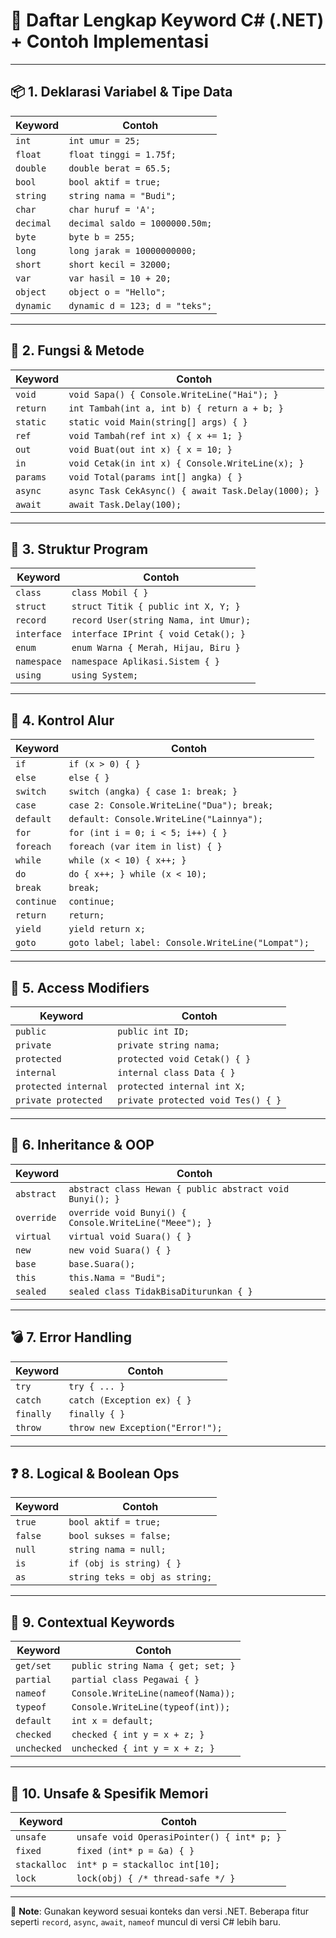 
# 🔑 Daftar Lengkap Keyword C# (.NET) + Contoh Implementasi

---

## 📦 1. Deklarasi Variabel & Tipe Data

| Keyword | Contoh |
|---------|--------|
| `int` | `int umur = 25;` |
| `float` | `float tinggi = 1.75f;` |
| `double` | `double berat = 65.5;` |
| `bool` | `bool aktif = true;` |
| `string` | `string nama = "Budi";` |
| `char` | `char huruf = 'A';` |
| `decimal` | `decimal saldo = 1000000.50m;` |
| `byte` | `byte b = 255;` |
| `long` | `long jarak = 10000000000;` |
| `short` | `short kecil = 32000;` |
| `var` | `var hasil = 10 + 20;` |
| `object` | `object o = "Hello";` |
| `dynamic` | `dynamic d = 123; d = "teks";` |

---

## 🔧 2. Fungsi & Metode

| Keyword | Contoh |
|---------|--------|
| `void` | `void Sapa() { Console.WriteLine("Hai"); }` |
| `return` | `int Tambah(int a, int b) { return a + b; }` |
| `static` | `static void Main(string[] args) { }` |
| `ref` | `void Tambah(ref int x) { x += 1; }` |
| `out` | `void Buat(out int x) { x = 10; }` |
| `in` | `void Cetak(in int x) { Console.WriteLine(x); }` |
| `params` | `void Total(params int[] angka) { }` |
| `async` | `async Task CekAsync() { await Task.Delay(1000); }` |
| `await` | `await Task.Delay(100);` |

---

## 🧱 3. Struktur Program

| Keyword | Contoh |
|---------|--------|
| `class` | `class Mobil { }` |
| `struct` | `struct Titik { public int X, Y; }` |
| `record` | `record User(string Nama, int Umur);` |
| `interface` | `interface IPrint { void Cetak(); }` |
| `enum` | `enum Warna { Merah, Hijau, Biru }` |
| `namespace` | `namespace Aplikasi.Sistem { }` |
| `using` | `using System;` |

---

## 🔁 4. Kontrol Alur

| Keyword | Contoh |
|---------|--------|
| `if` | `if (x > 0) { }` |
| `else` | `else { }` |
| `switch` | `switch (angka) { case 1: break; }` |
| `case` | `case 2: Console.WriteLine("Dua"); break;` |
| `default` | `default: Console.WriteLine("Lainnya");` |
| `for` | `for (int i = 0; i < 5; i++) { }` |
| `foreach` | `foreach (var item in list) { }` |
| `while` | `while (x < 10) { x++; }` |
| `do` | `do { x++; } while (x < 10);` |
| `break` | `break;` |
| `continue` | `continue;` |
| `return` | `return;` |
| `yield` | `yield return x;` |
| `goto` | `goto label; label: Console.WriteLine("Lompat");` |

---

## 🔐 5. Access Modifiers

| Keyword | Contoh |
|---------|--------|
| `public` | `public int ID;` |
| `private` | `private string nama;` |
| `protected` | `protected void Cetak() { }` |
| `internal` | `internal class Data { }` |
| `protected internal` | `protected internal int X;` |
| `private protected` | `private protected void Tes() { }` |

---

## 🧬 6. Inheritance & OOP

| Keyword | Contoh |
|---------|--------|
| `abstract` | `abstract class Hewan { public abstract void Bunyi(); }` |
| `override` | `override void Bunyi() { Console.WriteLine("Meee"); }` |
| `virtual` | `virtual void Suara() { }` |
| `new` | `new void Suara() { }` |
| `base` | `base.Suara();` |
| `this` | `this.Nama = "Budi";` |
| `sealed` | `sealed class TidakBisaDiturunkan { }` |

---

## 💣 7. Error Handling

| Keyword | Contoh |
|---------|--------|
| `try` | `try { ... }` |
| `catch` | `catch (Exception ex) { }` |
| `finally` | `finally { }` |
| `throw` | `throw new Exception("Error!");` |

---

## ❓ 8. Logical & Boolean Ops

| Keyword | Contoh |
|---------|--------|
| `true` | `bool aktif = true;` |
| `false` | `bool sukses = false;` |
| `null` | `string nama = null;` |
| `is` | `if (obj is string) { }` |
| `as` | `string teks = obj as string;` |

---

## 🧠 9. Contextual Keywords

| Keyword | Contoh |
|---------|--------|
| `get/set` | `public string Nama { get; set; }` |
| `partial` | `partial class Pegawai { }` |
| `nameof` | `Console.WriteLine(nameof(Nama));` |
| `typeof` | `Console.WriteLine(typeof(int));` |
| `default` | `int x = default;` |
| `checked` | `checked { int y = x + z; }` |
| `unchecked` | `unchecked { int y = x + z; }` |

---

## 🔐 10. Unsafe & Spesifik Memori

| Keyword | Contoh |
|---------|--------|
| `unsafe` | `unsafe void OperasiPointer() { int* p; }` |
| `fixed` | `fixed (int* p = &a) { }` |
| `stackalloc` | `int* p = stackalloc int[10];` |
| `lock` | `lock(obj) { /* thread-safe */ }` |

---

🧠 **Note**: Gunakan keyword sesuai konteks dan versi .NET. Beberapa fitur seperti `record`, `async`, `await`, `nameof` muncul di versi C# lebih baru.

